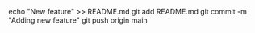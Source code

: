 echo "New feature" >> README.md
git add README.md
git commit -m "Adding new feature"
git push origin main
